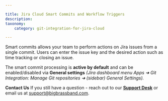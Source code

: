 ```yaml
---

title: Jira Cloud Smart Commits and Workflow Triggers
description:
taxonomy:
    category: git-integration-for-jira-cloud

---
```

Smart commits allows your team to perform actions on Jira issues from a single commit. Users can enter the issue key and the desired action such as time tracking or closing an issue.

The smart commit processing is **active by default** and can be enabled/disabled via **General settings** _(Jira dashboard menu Apps ➜ Git Integration: Manage Git repositories ➜ (sidebar) General Settings)._


**Contact Us**
If you still have a question - reach out to our [**Support Desk**](https://bigbrassband.atlassian.net/servicedesk/customer/portals) or email us at [support@bigbrassband.com](mailto:support@bigbrassband.com).


